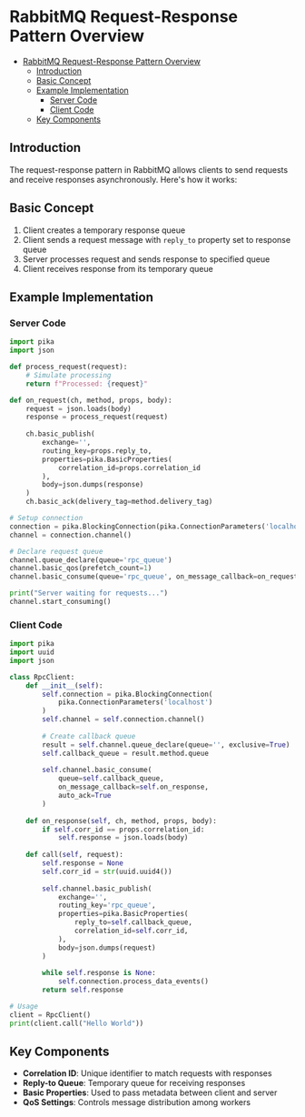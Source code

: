 # RabbitMQ Request-Response Pattern Overview

- [RabbitMQ Request-Response Pattern Overview](#rabbitmq-request-response-pattern-overview)
  - [Introduction](#introduction)
  - [Basic Concept](#basic-concept)
  - [Example Implementation](#example-implementation)
    - [Server Code](#server-code)
    - [Client Code](#client-code)
  - [Key Components](#key-components)

## Introduction

The request-response pattern in RabbitMQ allows clients to send requests and receive responses asynchronously. Here's how it works:

## Basic Concept

1. Client creates a temporary response queue
2. Client sends a request message with `reply_to` property set to response queue
3. Server processes request and sends response to specified queue
4. Client receives response from its temporary queue

## Example Implementation

### Server Code

```python
import pika
import json

def process_request(request):
    # Simulate processing
    return f"Processed: {request}"

def on_request(ch, method, props, body):
    request = json.loads(body)
    response = process_request(request)
    
    ch.basic_publish(
        exchange='',
        routing_key=props.reply_to,
        properties=pika.BasicProperties(
            correlation_id=props.correlation_id
        ),
        body=json.dumps(response)
    )
    ch.basic_ack(delivery_tag=method.delivery_tag)

# Setup connection
connection = pika.BlockingConnection(pika.ConnectionParameters('localhost'))
channel = connection.channel()

# Declare request queue
channel.queue_declare(queue='rpc_queue')
channel.basic_qos(prefetch_count=1)
channel.basic_consume(queue='rpc_queue', on_message_callback=on_request)

print("Server waiting for requests...")
channel.start_consuming()
```

### Client Code

```python
import pika
import uuid
import json

class RpcClient:
    def __init__(self):
        self.connection = pika.BlockingConnection(
            pika.ConnectionParameters('localhost')
        )
        self.channel = self.connection.channel()
        
        # Create callback queue
        result = self.channel.queue_declare(queue='', exclusive=True)
        self.callback_queue = result.method.queue
        
        self.channel.basic_consume(
            queue=self.callback_queue,
            on_message_callback=self.on_response,
            auto_ack=True
        )
        
    def on_response(self, ch, method, props, body):
        if self.corr_id == props.correlation_id:
            self.response = json.loads(body)
    
    def call(self, request):
        self.response = None
        self.corr_id = str(uuid.uuid4())
        
        self.channel.basic_publish(
            exchange='',
            routing_key='rpc_queue',
            properties=pika.BasicProperties(
                reply_to=self.callback_queue,
                correlation_id=self.corr_id,
            ),
            body=json.dumps(request)
        )
        
        while self.response is None:
            self.connection.process_data_events()
        return self.response

# Usage
client = RpcClient()
print(client.call("Hello World"))
```

## Key Components

- **Correlation ID**: Unique identifier to match requests with responses
- **Reply-to Queue**: Temporary queue for receiving responses
- **Basic Properties**: Used to pass metadata between client and server
- **QoS Settings**: Controls message distribution among workers
